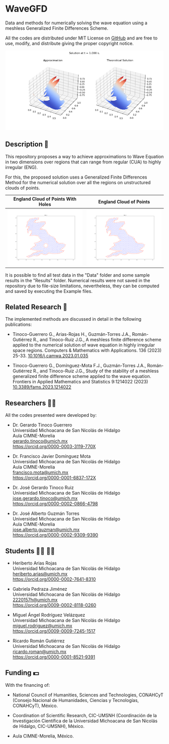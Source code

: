 # WaveGFD
Data and methods for numerically solving the wave equation using a meshless Generalized Finite Differences Scheme.

All the codes are distributed under MIT License on [GitHub](https://github.com/gstinoco/WaveGFD) and are free to use, modify, and distribute giving the proper copyright notice.

![Approximate and Theoretical solutions of the problem on ENG region](/Results/Example%201/Clouds/ENG/ENG_3_1.00s.png)

## Description :memo:
This repository proposes a way to achieve approximations to Wave Equation in two dimensions over regions that can range from regular (CUA) to highly irregular (ENG).

For this, the proposed solution uses a Generalized Finite Differences Method for the numerical solution over all the regions on unstructured clouds of points.

England Cloud of Points With Holes                            | England Cloud of Points
:------------------------------------------------------------:|:------------------------------------------------------------:
![England Bay Cloud of Points](/Data/Holes/ENG_3.png)         | ![England Bay Cloud of Points](/Data/Clouds/ENG_3.png)

It is possible to find all test data in the "Data" folder and some sample results in the "Results" folder. Numerical results were not saved in the repository due to file-size limitations, nevertheless, they can be computed and saved by executing the Example files.

## Related Research :blue_book:
The implemented methods are discussed in detail in the following publications:

  - Tinoco-Guerrero G., Arias-Rojas H., Guzmán-Torres J.A., Román-Gutiérrez R., and Tinoco-Ruiz J.G., A meshless finite difference scheme applied to the numerical solution of wave equation in highly irregular space regions. Computers & Mathematics with Applications. 136 (2023) 25-33. [10.1016/j.camwa.2023.01.035](https://doi.org/10.1016/j.camwa.2023.01.035)
  
  - Tinoco-Guerrero G., Domínguez-Mota F.J., Guzmán-Torres J.A., Román-Gutiérrez R., and Tinoco-Ruiz J.G., Study of the stability of a meshless generalized finite difference scheme applied to the wave equation. Frontiers in Applied Mathematics and Statistics 9:1214022 (2023) [10.3389/fams.2023.1214022](http://dx.doi.org/10.3389/fams.2023.1214022)

## Researchers :scientist:
All the codes presented were developed by:
    
  - Dr. Gerardo Tinoco Guerrero<br>
    Universidad Michoacana de San Nicolás de Hidalgo<br>
    Aula CIMNE-Morelia<br>
    gerardo.tinoco@umich.mx<br>
    https://orcid.org/0000-0003-3119-770X

  - Dr. Francisco Javier Domínguez Mota<br>
    Universidad Michoacana de San Nicolás de Hidalgo<br>
    Aula CIMNE-Morelia<br>
    francisco.mota@umich.mx<br>
    https://orcid.org/0000-0001-6837-172X
  
  - Dr. José Gerardo Tinoco Ruiz<br>
    Universidad Michoacana de San Nicolás de Hidalgo<br>
    jose.gerardo.tinoco@umich.mx<br>
    https://orcid.org/0000-0002-0866-4798

  - Dr. José Alberto Guzmán Torres<br>
    Universidad Michoacana de San Nicolás de Hidalgo<br>
    Aula CIMNE-Morelia<br>
    jose.alberto.guzman@umich.mx<br>
    https://orcid.org/0000-0002-9309-9390

## Students :man_student: :woman_student:
  - Heriberto Arias Rojas<br>
    Universidad Michoacana de San Nicolás de Hidalgo<br>
    heriberto.arias@umich.mx<br>
    https://orcid.org/0000-0002-7641-8310

  - Gabriela Pedraza Jiménez<br>
    Universidad Michoacana de San Nicolás de Hidalgo<br>
    2220157h@umich.mx<br>
    https://orcid.org/0009-0002-8118-0260
  
  - Miguel Ángel Rodríguez Velázquez<br>
    Universidad Michoacana de San Nicolás de Hidalgo<br>
    miguel.rodriguez@umich.mx<br>
    https://orcid.org/0009-0009-7245-1517
  
  - Ricardo Román Gutiérrez<br>
    Universidad Michoacana de San Nicolás de Hidalgo<br>
    ricardo.roman@umich.mx<br>
    https://orcid.org/0000-0001-8521-9391

## Funding :dollar:
With the financing of:

  - National Council of Humanities, Sciences and Technologies, CONAHCyT (Consejo Nacional de Humanidades, Ciencias y Tecnologías, CONAHCyT), México.
  
  - Coordination of Scientific Research, CIC-UMSNH (Coordinación de la Investigación Científica de la Universidad Michoacana de San Nicolás de Hidalgo, CIC-UMSNH), México.
  
  - Aula CIMNE-Morelia, México.